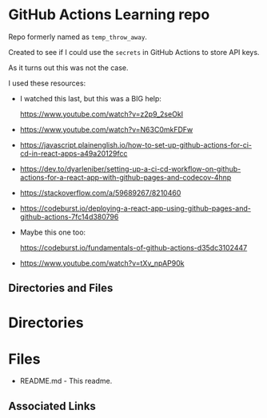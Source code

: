 # GitHub Actions Learning repo

Repo formerly named as `temp_throw_away`.

Created to see if I could use the `secrets` in GitHub Actions to store API keys.

As it turns out this was not the case.

I used these resources:

- I watched this last, but this was a BIG help:

  https://www.youtube.com/watch?v=z2p9_2seOkI

* https://www.youtube.com/watch?v=N63C0mkFDFw

- https://javascript.plainenglish.io/how-to-set-up-github-actions-for-ci-cd-in-react-apps-a49a20129fcc

* https://dev.to/dyarleniber/setting-up-a-ci-cd-workflow-on-github-actions-for-a-react-app-with-github-pages-and-codecov-4hnp

- https://stackoverflow.com/a/59689267/8210460

* https://codeburst.io/deploying-a-react-app-using-github-pages-and-github-actions-7fc14d380796

- Maybe this one too:

  https://codeburst.io/fundamentals-of-github-actions-d35dc3102447

* https://www.youtube.com/watch?v=tXv_npAP90k

## Directories and Files

# Directories

# Files

- README.md - This readme.

## Associated Links
